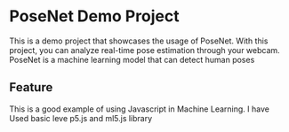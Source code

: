 # PoseNet Demo Project

This is a demo project that showcases the usage of PoseNet.
With this project, you can analyze real-time pose estimation through your webcam.
PoseNet is a machine learning model that can detect human poses 
## Feature
This is a good example of using Javascript in Machine Learning.
I have Used basic leve p5.js and ml5.js library
